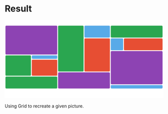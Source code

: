 # Result

![Result-image](./img/screencapture-127-0-0-1-5500-2020-11-20-23_29_58.png)

Using Grid to recreate a given picture.
